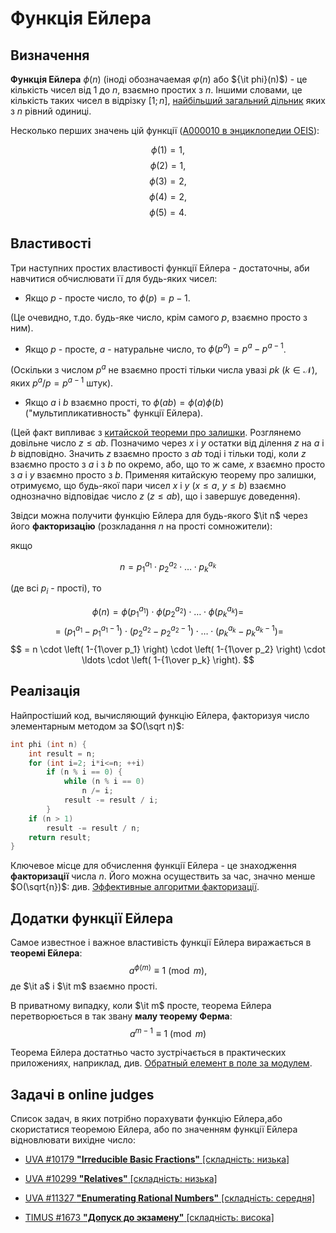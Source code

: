 # Функція Ейлера

## Визначення

**Функція Ейлера** $\phi (n)$ (іноді обозначаемая $\varphi(n)$ або ${\it phi}(n)$) - це кількість чисел від $1$ до $n$, взаємно простих з $n$. Іншими словами, це кількість таких чисел в відрізку $[1; n]$, [найбільший загальний дільник](euclid_algorithm) яких з $n$ рівний одиниці.

Несколько перших значень цій функції ([A000010 в энциклопедии OEIS](http://oeis.org/A000010)):

$$ \phi (1)=1, $$
$$ \phi (2)=1, $$
$$ \phi (3)=2, $$
$$ \phi (4)=2, $$
$$ \phi (5)=4. $$

## Властивості

Три наступних простих властивості функції Ейлера - достаточны, аби навчитися обчислювати її для будь-яких чисел:

* Якщо $p$ - просте число, то $\phi (p)=p-1$.

(Це очевидно, т.до. будь-яке число, крім самого $p$, взаємно просто з ним).

* Якщо $p$ - просте, $a$ - натуральне число, то $\phi (p^a)=p^a-p^{a-1}$.

(Оскільки з числом $p^a$ не взаємно прості тільки числа увазі $pk$ $(k \in \mathcal{N})$, яких $p^a / p = p^{a-1}$ штук).

* Якщо $a$ і $b$ взаємно прості, то $\phi(ab) = \phi(a) \phi(b)$ ("мультипликативность" функції Ейлера).

(Цей факт випливає з [китайской теореми про залишки](chinese_theorem). Розглянемо довільне число $z \le ab$. Позначимо через $x$ і $y$ остатки від ділення $z$ на $a$ і $b$ відповідно. Значить $z$ взаємно просто з $ab$ тоді і тільки тоді, коли $z$ взаємно просто з $a$ і з $b$ по окремо, або, що то ж саме, $x$ взаємно просто з $a$ і $y$ взаємно просто з $b$. Применяя китайскую теорему про залишки, отримуємо, що будь-якої пари чисел $x$ і $y$ $(x \le a, ~ y \le b)$ взаємно однозначно відповідає число $z$ $(z \le ab)$, що і завершує доведення).

Звідси можна получити функцію Ейлера для будь-якого $\it n$ через його **факторизацію** (розкладання $n$ на прості сомножители):

якщо

$$ n = p_1^{a_1} \cdot p_2^{a_2} \cdot \ldots \cdot p_k^{a_k} $$

(де всі $p_i$ - прості), то

$$ \phi(n) = \phi(p_1^{a_1}) \cdot \phi(p_2^{a_2}) \cdot \ldots \cdot \phi(p_k^{a_k}) = $$
$$ = (p_1^{a_1} - p_1^{a_1-1}) \cdot (p_2^{a_2} - p_2^{a_2-1}) \cdot \ldots \cdot (p_k^{a_k} - p_k^{a_k-1}) = $$
$$ = n \cdot \left( 1-{1\over p_1} \right) \cdot \left( 1-{1\over p_2} \right) \cdot \ldots \cdot \left( 1-{1\over p_k} \right). $$

## Реалізація

Найпростіший код, вычисляющий функцію Ейлера, факторизуя число элементарным методом за $O(\sqrt n)$:

<!--- TODO: specify code snippet id -->
``` cpp
int phi (int n) {
    int result = n;
    for (int i=2; i*i<=n; ++i)
        if (n % i == 0) {
            while (n % i == 0)
                n /= i;
            result -= result / i;
        }
    if (n > 1)
        result -= result / n;
    return result;
}
```

Ключевое місце для обчислення функції Ейлера - це знаходження **факторизації** числа $n$. Його можна осуществить за час, значно менше $O(\sqrt{n})$: див. [Эффективные алгоритми факторизації](factorization).

## Додатки функції Ейлера

Самое известное і важное властивість функції Ейлера виражається в **теоремі Ейлера**:
$$ a^{\phi(m)} \equiv 1 \pmod m, $$
де $\it a$ і $\it m$ взаємно прості.

В приватному випадку, коли $\it m$ просте, теорема Ейлера перетворюється в так звану **малу теорему Ферма**:
$$ a^{m-1} \equiv 1  \pmod m $$

Теорема Ейлера достатньо часто зустрічається в практических приложениях, наприклад, див. [Обратный елемент в поле за модулем](reverse_element).

## Задачі в online judges

Список задач, в яких потрібно порахувати функцію Ейлера,або скористатися теоремою Ейлера, або по значенням функції Ейлера відновлювати вихідне число:

* [UVA #10179 **"Irreducible Basic Fractions"** [складність: низька]](http://uva.onlinejudge.org/index.php?option=onlinejudge&page=show_problem&problem=1120)

* [UVA #10299 **"Relatives"** [складність: низька]](http://uva.onlinejudge.org/index.php?option=onlinejudge&page=show_problem&problem=1240)

* [UVA #11327 **"Enumerating Rational Numbers"** [складність: середня]](http://uva.onlinejudge.org/index.php?option=com_onlinejudge&Itemid=8&page=show_problem&problem=2302)

* [TIMUS #1673 **"Допуск до экзамену"** [складність: висока]](http://acm.timus.ru/problem.aspx?space=1&num=1673)

